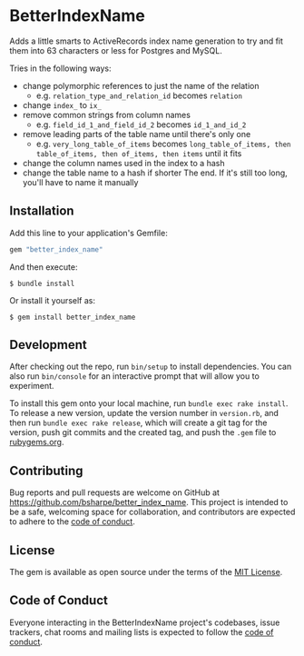# BetterIndexName

Adds a little smarts to ActiveRecords index name generation to try and fit them into 63 characters or less for Postgres and MySQL.

Tries in the following ways:
- change polymorphic references to just the name of the relation
  - e.g. `relation_type_and_relation_id` becomes `relation`
- change `index_` to `ix_`
- remove common strings from column names
  - e.g. `field_id_1_and_field_id_2` becomes `id_1_and_id_2`
- remove leading parts of the table name until there's only one
  - e.g. `very_long_table_of_items` becomes `long_table_of_items, then table_of_items, then of_items, then items` until it fits
- change the column names used in the index to a hash
- change the table name to a hash if shorter
The end.  If it's still too long, you'll have to name it manually

## Installation

Add this line to your application's Gemfile:

```ruby
gem "better_index_name"
```

And then execute:

    $ bundle install

Or install it yourself as:

    $ gem install better_index_name

## Development

After checking out the repo, run `bin/setup` to install dependencies. You can also run `bin/console` for an interactive prompt that will allow you to experiment.

To install this gem onto your local machine, run `bundle exec rake install`. To release a new version, update the version number in `version.rb`, and then run `bundle exec rake release`, which will create a git tag for the version, push git commits and the created tag, and push the `.gem` file to [rubygems.org](https://rubygems.org).

## Contributing

Bug reports and pull requests are welcome on GitHub at https://github.com/bsharpe/better_index_name. This project is intended to be a safe, welcoming space for collaboration, and contributors are expected to adhere to the [code of conduct](https://github.com/bsharpe/better_index_name/blob/development/CODE_OF_CONDUCT.md).

## License

The gem is available as open source under the terms of the [MIT License](https://opensource.org/licenses/MIT).

## Code of Conduct

Everyone interacting in the BetterIndexName project's codebases, issue trackers, chat rooms and mailing lists is expected to follow the [code of conduct](https://github.com/[USERNAME]/better_index_name/blob/development/CODE_OF_CONDUCT.md).

